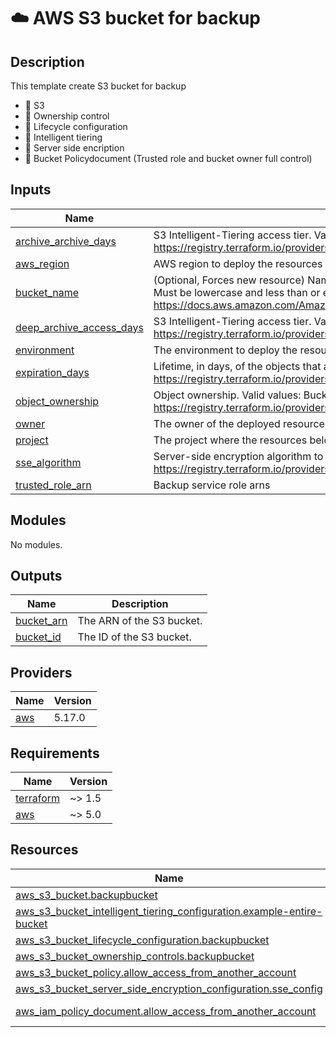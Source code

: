 <!-- BEGIN_TF_DOCS -->
# ☁️ AWS S3 bucket for backup
## Description

This template create S3 bucket for backup
* 🚀 S3
* 🚀 Ownership control
* 🚀 Lifecycle configuration
* 🚀 Intelligent tiering
* 🚀 Server side encription
* 🚀 Bucket Policydocument (Trusted role and bucket owner full control)



## Inputs

| Name | Description | Type | Default | Required |
|------|-------------|------|---------|:--------:|
| <a name="input_archive_archive_days"></a> [archive\_archive\_days](#input\_archive\_archive\_days) | S3 Intelligent-Tiering access tier. Valid values: ARCHIVE\_ACCESS, DEEP\_ARCHIVE\_ACCESS. https://registry.terraform.io/providers/hashicorp/aws/latest/docs/resources/s3_bucket_intelligent_tiering_configuration#access_tier | `number` | `30` | no |
| <a name="input_aws_region"></a> [aws\_region](#input\_aws\_region) | AWS region to deploy the resources | `string` | n/a | yes |
| <a name="input_bucket_name"></a> [bucket\_name](#input\_bucket\_name) | (Optional, Forces new resource) Name of the bucket. If omitted, Terraform will assign a random, unique name. <br>    Must be lowercase and less than or equal to 63 characters in length. A full list of bucket naming rules may be found here.<br>    https://docs.aws.amazon.com/AmazonS3/latest/userguide/bucketnamingrules.html | `string` | n/a | yes |
| <a name="input_deep_archive_access_days"></a> [deep\_archive\_access\_days](#input\_deep\_archive\_access\_days) | S3 Intelligent-Tiering access tier. Valid values: ARCHIVE\_ACCESS, DEEP\_ARCHIVE\_ACCESS. https://registry.terraform.io/providers/hashicorp/aws/latest/docs/resources/s3_bucket_intelligent_tiering_configuration#access_tier | `number` | `60` | no |
| <a name="input_environment"></a> [environment](#input\_environment) | The environment to deploy the resources | `string` | n/a | yes |
| <a name="input_expiration_days"></a> [expiration\_days](#input\_expiration\_days) | Lifetime, in days, of the objects that are subject to the rule. The value must be a non-zero positive integer. https://registry.terraform.io/providers/hashicorp/aws/latest/docs/resources/s3_bucket_lifecycle_configuration#days | `number` | `180` | no |
| <a name="input_object_ownership"></a> [object\_ownership](#input\_object\_ownership) | Object ownership. Valid values: BucketOwnerPreferred, ObjectWriter or BucketOwnerEnforced. https://registry.terraform.io/providers/hashicorp/aws/latest/docs/resources/s3_bucket_ownership_controls#object_ownership | `string` | `"BucketOwnerPreferred"` | no |
| <a name="input_owner"></a> [owner](#input\_owner) | The owner of the deployed resources | `string` | n/a | yes |
| <a name="input_project"></a> [project](#input\_project) | The project where the resources belongs to | `string` | n/a | yes |
| <a name="input_sse_algorithm"></a> [sse\_algorithm](#input\_sse\_algorithm) | Server-side encryption algorithm to use. Valid values are AES256 and aws:kms https://registry.terraform.io/providers/hashicorp/aws/latest/docs/resources/s3_bucket#sse_algorithm | `string` | `"AES256"` | no |
| <a name="input_trusted_role_arn"></a> [trusted\_role\_arn](#input\_trusted\_role\_arn) | Backup service role arns | `string` | `"arn:aws:iam::123456789012:role/backup_uploader"` | no |
## Modules

No modules.
## Outputs

| Name | Description |
|------|-------------|
| <a name="output_bucket_arn"></a> [bucket\_arn](#output\_bucket\_arn) | The ARN of the S3 bucket. |
| <a name="output_bucket_id"></a> [bucket\_id](#output\_bucket\_id) | The ID of the S3 bucket. |
## Providers

| Name | Version |
|------|---------|
| <a name="provider_aws"></a> [aws](#provider\_aws) | 5.17.0 |
## Requirements

| Name | Version |
|------|---------|
| <a name="requirement_terraform"></a> [terraform](#requirement\_terraform) | ~> 1.5 |
| <a name="requirement_aws"></a> [aws](#requirement\_aws) | ~> 5.0 |
## Resources

| Name | Type |
|------|------|
| [aws_s3_bucket.backupbucket](https://registry.terraform.io/providers/hashicorp/aws/latest/docs/resources/s3_bucket) | resource |
| [aws_s3_bucket_intelligent_tiering_configuration.example-entire-bucket](https://registry.terraform.io/providers/hashicorp/aws/latest/docs/resources/s3_bucket_intelligent_tiering_configuration) | resource |
| [aws_s3_bucket_lifecycle_configuration.backupbucket](https://registry.terraform.io/providers/hashicorp/aws/latest/docs/resources/s3_bucket_lifecycle_configuration) | resource |
| [aws_s3_bucket_ownership_controls.backupbucket](https://registry.terraform.io/providers/hashicorp/aws/latest/docs/resources/s3_bucket_ownership_controls) | resource |
| [aws_s3_bucket_policy.allow_access_from_another_account](https://registry.terraform.io/providers/hashicorp/aws/latest/docs/resources/s3_bucket_policy) | resource |
| [aws_s3_bucket_server_side_encryption_configuration.sse_config](https://registry.terraform.io/providers/hashicorp/aws/latest/docs/resources/s3_bucket_server_side_encryption_configuration) | resource |
| [aws_iam_policy_document.allow_access_from_another_account](https://registry.terraform.io/providers/hashicorp/aws/latest/docs/data-sources/iam_policy_document) | data source |
<!-- END_TF_DOCS -->